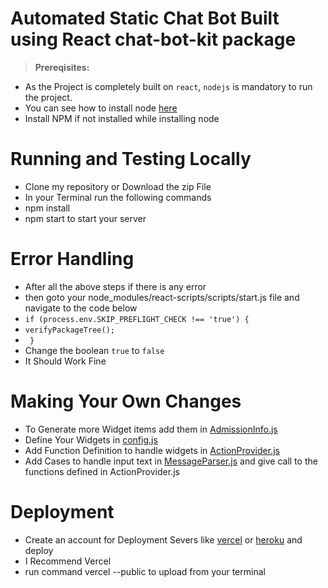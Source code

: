 # Automated Static Chat Bot Built using React chat-bot-kit package
> **Prereqisites:**
* As the Project is completely built on `react`, `nodejs` is mandatory to run the project.
* You can see how to install node [here](https://www.nodejs.org)
* Install NPM if not installed while installing node
# Running and Testing Locally
* Clone my repository or Download the zip File
* In your Terminal run the following commands
* npm install
* npm start to start your server
# Error Handling
* After all the above steps if there is any error 
* then goto your node_modules/react-scripts/scripts/start.js file and navigate to the code below 
*  ```if (process.env.SKIP_PREFLIGHT_CHECK !== 'true') {```
*  ```verifyPackageTree();```
*    ``` }```
* Change the boolean `true` to `false` 
* It Should Work Fine
# Making Your Own Changes
* To Generate more Widget items add them in [AdmissionInfo.js](src/components/AdmissionInfo/AdmissionInfo.js)
* Define Your Widgets in [config.js](src/config.js)
* Add Function Definition to handle widgets in [ActionProvider.js](src/ActionProvider.js)
* Add Cases to handle input text in [MessageParser.js](src/MessageParser.js) and give call to the functions defined in
ActionProvider.js
# Deployment
* Create an account for Deployment Severs like [vercel](https://www.vercel.com) or [heroku](https://www.heroku.com) and deploy
* I Recommend Vercel
* run command vercel --public to upload from your terminal
